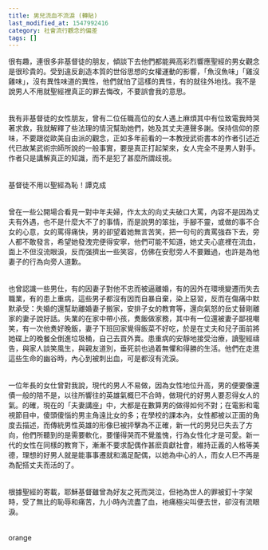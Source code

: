 ```yaml
---
title: 男兒流血不流淚 (轉貼)
last_modified_at: 1547992416
category: 社會流行觀念的偏差
tags: []
---
```


<p>很有趣，連很多非基督徒的朋友，傾談下去他們都能興高彩烈響應聖經的男女觀念是很珍貴的。受到違反創造本質的世俗思想的女權運動的影響，「魚沒魚味」「雞沒雞味」，沒有異性味道的異性，他們就怕了這樣的異性，有的就往外地找。我不是說男人不用就聖經裡真正的罪去悔改，不要誤會我的意思。<br/><br/><br/>我有非基督徒的女性朋友，曾有二位任職高位的女人遇上麻煩其中有位致電我時哭著求救，我就解釋了些法理的情況幫助她們，她及其丈夫連聲多謝。保持信仰的原味，不要跟從歐美自由派的觀念，正如多年前看的一本教授武術書本的作者引述近代已故某武術宗師所說的一般事實，要是真正打起架來，女人完全不是男人對手。作者只是講解真正的知識，而不是犯了甚麼所謂歧視。<br/><br/><br/>基督徒不用以聖經為恥！<!--more-->譚克成<br/><br/><br/>	曾在一些公開場合看見一對中年夫婦，作太太的向丈夫破口大罵，內容不是因為丈夫有外遇，也不是什麼大不了的事情，而是說男的笨拙，手腳不靈，或做的事不合女的心意，女的罵得痛快，男的卻望着她無言苦笑，把一句句的責罵強吞下去，旁人都不敢發言，希望她發洩完便得安寧，他們可能不知道，她丈夫心底裡在流血，面上不但沒流眼淚，反而强擠出一些笑容，仿佛在安慰旁人不要難過，也許是為他妻子的行為向旁人道歉。<br/><br/><br/>	也曾認識一些男仕，有的因妻子對他不忠而被逼離婚，有的因外在環境變遷而失去職業，有的患上重病，這些男子都沒有因而自暴自棄，染上惡習，反而在傷痛中默默承受：失婚的還幫助離婚妻子搬家，安排子女的教育等，還向氣怒的岳丈替剛離家的妻子說好話。失業的在家中帶小孩，煑飯做家務，其中有一位還被妻子鄙視嘲笑，有一次他煑好晚飯，妻子下班回家覺得飯菜不好吃，於是在丈夫和兒子面前將她碟上的晚餐全倒進垃圾桶，自己去買外賣。患重病的安靜地接受治療，讀聖經禱告，與家人談笑風生，與親友道別，垂死前也過着無懼和得勝的生活。他們在走進這些生命的幽谷時，內心到被刺出血，可是都沒有流淚。<br/><br/><br/>	一位年長的女仕曾對我說，現代的男人不易做，因為女性地位升高，男的便要像還債一般的陪不是，以往所響往的英雄氣概巳不合時，做現代的好男人要忍得女人的氣。的確，現在的「夫妻講座」中，大都是在數算男的做得如何不對；在電影和電視節目中，傻頭傻惱的男主角遠比女的多；在學校的課本內，女性都被以正面的角度去描述，而傳統男性英雄的形像巳被抨擊為不正確，新一代的男兒巳失去了方向，他們所聽到的是需要軟化，要懂得哭而不覺羞愧，行為女性化才是可愛。新一代的女性在同樣的教育下，漸漸不要求配偶作甚麽貢獻社會，維持正義的人格等美德，理想的好男人就是能事事遷就和滿足配偶，以她為中心的人，而女人巳不再是為配搭丈夫而活的了。<br/><br/><br/>	根據聖經的寄載，耶穌基督雖曾為好友之死而哭泣，但衪為世人的罪被釘十字架時，受了無比的恥辱和痛苦，九小時內流盡了血，衪痛極尖叫便去世，卻沒有流眼淚。<br/><br/><br/>orange</p>